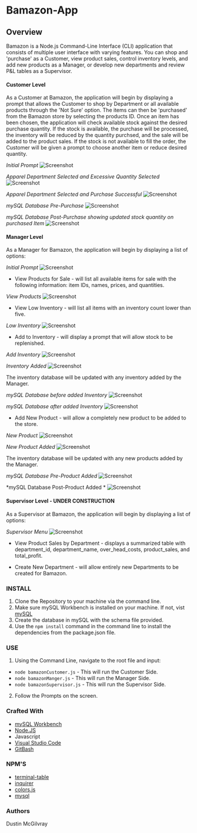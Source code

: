 # Bamazon-App

## Overview
Bamazon is a Node.js Command-Line Interface (CLI) application that consists of multiple user interface with varying features. You can shop and 'purchase' as a Customer, view product sales, control inventory levels, and add new products as a Manager, or develop new departments and review P&L tables as a Supervisor. 

#### Customer Level

As a Customer at Bamazon, the application will begin by displaying a prompt that allows the Customer to shop by Department or all available products through the 'Not Sure' option. The items can then be 'purchased' from the Bamazon store by selecting the products ID. Once an item has been chosen, the application will check available stock against the desired purchase quantity. If the stock is available, the purchase will be processed, the inventory will be reduced by the quantity purchsed, and the sale will be added to the product sales. If the stock is not available to fill the order, the Customer will be given a prompt to choose another item or reduce desired quantity. 

*Initial Prompt*
![Screenshot](screencaptures/commandLineBegin.JPG)

*Apparel Department Selected and Excessive Quantity Selected*
![Screenshot](screencaptures/commandLineInventoryNotEnough.JPG)

*Apparel Department Selected and Purchase Successful*
![Screenshot](screencaptures/commandLinePurchaseSuccess.JPG)

*mySQL Database Pre-Purchase*
![Screenshot](screencaptures/databaseBegin.jpg)

*mySQL Database Post-Purchase showing updated stock quantity on purchased Item*
![Screenshot](screencaptures/dataBasePurchaseUpdate.JPG)

#### Manager Level
As a Manager for Bamazon, the application will begin by displaying a list of options: 

*Initial Prompt*
![Screenshot](screencaptures/commandLineManagerBegin.JPG)

* View Products for Sale - will list all available items for sale with the following information: item IDs, names, prices, and quantities.

*View Products*
![Screenshot](screencaptures/commandLineManagerViewProducts.JPG)

* View Low Inventory - will list all items with an inventory count lower than five.

*Low Inventory*
![Screenshot](screencaptures/commandLineManagerLowInventory.JPG)

* Add to Inventory - will display a prompt that will allow stock to be replenished. 

*Add Inventory*
![Screenshot](screencaptures/commandLineManagerAddInventory.JPG)

*Inventory Added*
![Screenshot](screencaptures/commandLineManagerUpdateInventory.JPG)

The inventory database will be updated with any inventory added by the Manager.

*mySQL Database before added Inventory*
![Screenshot](screencaptures/dataBaseManagerStockUpdate.JPG)

*mySQL Database after added Inventory*
![Screenshot](screencaptures/dataBaseManagerStockUpdateAfter.JPG)

* Add New Product - will allow a completely new product to be added to the store.

*New Product*
![Screenshot](screencaptures/commandLineManagerNewProduct.JPG)

*New Product Added*
![Screenshot](screencaptures/commandLineManagerNewProductAfter.JPG)

 The inventory database will be updated with any new products added by the Manager.
 
 *mySQL Database Pre-Product Added*
![Screenshot](screencaptures/dataBaseManagerNewProduct.JPG)

*mySQL Database Post-Product Added *
![Screenshot](screencaptures/dataBaseManagerNewProductAfter.JPG)
 

#### Supervisor Level - UNDER CONSTRUCTION
As a Supervisor at Bamazon, the application will begin by displaying a list of options:

*Supervisor Menu*
![Screenshot](screencaptures/commandLineSupervisorBegin.JPG)

* View Product Sales by Department - displays a summarized table with department_id, department_name, over_head_costs, product_sales, and total_profit.

* Create New Department - will allow entirely new Departments to be created for Bamazon. 

### INSTALL
1. Clone the Repository to your machine via the command line. 
2. Make sure mySQL Workbench is installed on your machine. If not, vist [mySQL](https://dev.mysql.com/downloads/windows/installer/8.0.html)
3. Create the database in mySQL with the schema file provided.
4. Use the ``` npm install ``` command in the command line to install the dependencies from the package.json file.

### USE
1. Using the Command Line, navigate to the root file and input:
* ``` node bamazonCustomer.js ``` - This will run the Customer Side.
* ``` node bamazonManger.js ``` - This will run the Manager Side.
* ``` node bamazonSupervisor.js ``` - This will run the Supervisor Side.
2. Follow the Prompts on the screen.

### Crafted With
* [mySQL Workbench](https://www.mysql.com/products/workbench/)
* [Node.JS](https://nodejs.org/en/)
* Javascript
* [Visual Studio Code](https://code.visualstudio.com/)
* [GitBash](https://git-scm.com/downloads)

### NPM'S
* [terminal-table](https://www.npmjs.com/package/terminal-table)
* [inquirer](https://www.npmjs.com/package/inquirer)
* [colors.js](https://www.npmjs.com/package/colors)
* [mysql](https://www.npmjs.com/package/mysql)

### Authors
Dustin McGilvray

